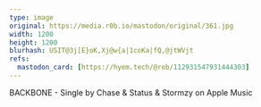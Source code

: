 ```yaml
---
type: image
original: https://media.r0b.io/mastodon/original/361.jpg
width: 1200
height: 1200
blurhash: USIT@3j[E}oK,Xj@w{a|1coKa|fQ,@jtWVjt
refs:
  mastodon_card: [https://hyem.tech/@rob/112931547931444303]
---
```


BACKBONE - Single by Chase & Status & Stormzy on Apple Music

